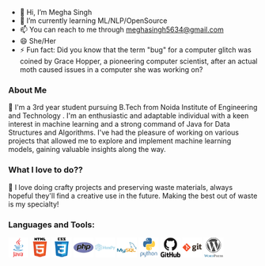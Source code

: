 - 👋 Hi, I’m Megha Singh
- 🌱 I’m currently learning ML/NLP/OpenSource
- 📫 You can reach to me through meghasingh5634@gmail.com
- 😄 She/Her
- ⚡ Fun fact: Did you know that the term "bug" for a computer glitch was coined by Grace Hopper, a pioneering computer scientist, after an actual moth caused issues in a computer she was working on?
### About Me
🌱 I'm a 3rd year student pursuing B.Tech from Noida Institute of Engineering and Technology . I'm an enthusiastic and adaptable individual with a keen interest in machine learning and a strong command of Java for Data Structures and Algorithms. I've had the pleasure of working on various projects that allowed me to explore and implement machine learning models, gaining valuable insights along the way. 
### What I love to do??
🎨 I love doing crafty projects and preserving waste materials, always hopeful they'll find a creative use in the future. Making the best out of waste is my specialty!

<h3 align="left">Languages and Tools:</h3>
<p align="left"><img src="https://github.com/devicons/devicon/blob/master/icons/java/java-original-wordmark.svg" alt="java" width="40" height="40"/> 
                <img src="https://github.com/devicons/devicon/blob/master/icons/html5/html5-original-wordmark.svg" alt="html5" width="40" height="40"/>  
                <img src="https://github.com/devicons/devicon/blob/master/icons/css3/css3-original-wordmark.svg" alt="css" width="40" height="40"/> 
                <img src="https://github.com/devicons/devicon/blob/master/icons/php/php-original.svg" alt="php" width="40" height="40"/> 
                <img src="https://github.com/devicons/devicon/blob/master/icons/numpy/numpy-line-wordmark.svg" alt="numpy" width="40" height="40"/> 
                <img src="https://github.com/devicons/devicon/blob/master/icons/mysql/mysql-original-wordmark.svg" alt="mysql" width="40" height="40"/>
                <img src="https://github.com/devicons/devicon/blob/master/icons/python/python-original-wordmark.svg" alt="python" width="40" height="40"/> 
                 <img src="https://github.com/devicons/devicon/blob/master/icons/github/github-original-wordmark.svg" alt="github" width="40" height="40"/> 
                <img src="https://github.com/devicons/devicon/blob/master/icons/git/git-original-wordmark.svg" alt="git" width="40" height="40"/> 
                <img src="https://github.com/devicons/devicon/blob/master/icons/wordpress/wordpress-original.svg" alt="wordpress" width="40" height="40"/> 
                 </p>


<!---
MeghaSingh-5634/MeghaSingh-5634 is a ✨ special ✨ repository because its `README.md` (this file) appears on your GitHub profile.
You can click the Preview link to take a look at your changes.
--->
 

